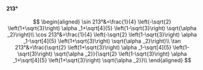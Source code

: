 #### 213°

$$
\begin{aligned}
\sin 213°&=\frac{1}{4} \left(-\sqrt{2} \left(1+\sqrt{3}\right) \alpha _1+\sqrt[4]{5} \left(1-\sqrt{3}\right) \sqrt{\alpha _2}\right)\\
\cos 213°&=\frac{1}{4} \left(-\sqrt{2} \left(1-\sqrt{3}\right) \alpha _1-\sqrt[4]{5} \left(1+\sqrt{3}\right) \sqrt{\alpha _2}\right)\\
\tan 213°&=\frac{\sqrt{2} \left(1+\sqrt{3}\right) \alpha _1-\sqrt[4]{5} \left(1-\sqrt{3}\right) \sqrt{\alpha _2}}{\sqrt{2} \left(1-\sqrt{3}\right) \alpha _1+\sqrt[4]{5}
\left(1+\sqrt{3}\right) \sqrt{\alpha _2}}\\
\end{aligned}
$$

